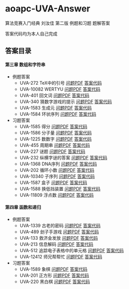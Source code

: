 # aoapc-UVA-Answer
算法竞赛入门经典 刘汝佳 第二版 例题和习题 题解答案

答案代码均为本人自己完成  

## 答案目录
#### 第三章 数组和字符串  
* 例题答案
    * UVA-272 TeX中的引号 
    [问题PDF](Chapter-3/UVA-272.pdf)  [答案代码](Chapter-3/UVA-272.cpp)  
    * UVA-10082 WERTYU 
    [问题PDF](Chapter-3/UVA-10082.pdf)  [答案代码](Chapter-3/UVA-10082.cpp)  
    * UVA-401 回文词 
    [问题PDF](Chapter-3/UVA-401.pdf)  [答案代码](Chapter-3/UVA-401.cpp)  
    * UVA-340 猜数字游戏的提示 
    [问题PDF](Chapter-3/UVA-340.pdf)  [答案代码](Chapter-3/UVA-340.cpp)  
    * UVA-1583 生成元 
    [问题PDF](Chapter-3/UVA-1583.pdf)  [答案代码](Chapter-3/UVA-1583.cpp)  
    * UVA-1584 环状序列 
    [问题PDF](Chapter-3/UVA-1584.pdf)  [答案代码](Chapter-3/UVA-1584.cpp)  
* 习题答案
    * UVA-1585 得分 
    [问题PDF](Chapter-3/UVA-1585.pdf)  [答案代码](Chapter-3/UVA-1585.cpp)  
    * UVA-1586 分子量 
    [问题PDF](Chapter-3/UVA-1586.pdf)  [答案代码](Chapter-3/UVA-1586.cpp) 
    * UVA-1225 数数字 
    [问题PDF](Chapter-3/UVA-1225.pdf)  [答案代码](Chapter-3/UVA-1225.cpp) 
    * UVA-455 周期串 
    [问题PDF](Chapter-3/UVA-455.pdf)  [答案代码](Chapter-3/UVA-455.cpp) 
    * UVA-227 谜题 
    [问题PDF](Chapter-3/UVA-227.pdf)  [答案代码](Chapter-3/UVA-227.cpp) 
    * UVA-232 纵横字谜的答案 
    [问题PDF](Chapter-3/UVA-232.pdf)  [答案代码](Chapter-3/UVA-232.cpp) 
    * UVA-1368 DNA序列 
    [问题PDF](Chapter-3/UVA-1368.pdf)  [答案代码](Chapter-3/UVA-1368.cpp) 
    * UVA-202 循环小数 
    [问题PDF](Chapter-3/UVA-202.pdf)  [答案代码](Chapter-3/UVA-202.cpp) 
    * UVA-10340 子序列 
    [问题PDF](Chapter-3/UVA-10340.pdf)  [答案代码](Chapter-3/UVA-10340.cpp) 
    * UVA-1587 盒子 
    [问题PDF](Chapter-3/UVA-1587.pdf)  [答案代码](Chapter-3/UVA-1587.cpp) 
    * UVA-1588 换低挡装置 
    [问题PDF](Chapter-3/UVA-1588.pdf)  [答案代码](Chapter-3/UVA-1588.cpp) 
    * UVA-11809 浮点数 
    [问题PDF](Chapter-3/UVA-11809.pdf)  [答案代码](Chapter-3/UVA-11809.cpp) 
#### 第四章 函数和递归  
* 例题答案
    * UVA-1339 古老的密码 
    [问题PDF](Chapter-4/UVA-1339.pdf)  [答案代码](Chapter-4/UVA-1339.cpp)  
    * UVA-489 刽子手游戏 
    [问题PDF](Chapter-4/UVA-489.pdf)  [答案代码](Chapter-4/UVA-489.cpp)  
    * UVA-133 救济金发放 
    [问题PDF](Chapter-4/UVA-133.pdf)  [答案代码](Chapter-4/UVA-133.cpp)  
    * UVA-213 信息解码 
    [问题PDF](Chapter-4/UVA-213.pdf)  [答案代码](Chapter-4/UVA-213.cpp)  
    * UVA-512 追踪电子表格中的单元格 
    [问题PDF](Chapter-4/UVA-512.pdf)  [答案代码](Chapter-4/UVA-512.cpp)  
    * UVA-12412 师兄帮帮忙 
    [问题PDF](Chapter-4/UVA-12412.pdf)  [答案代码](Chapter-4/UVA-12412.cpp)  
* 习题答案
    * UVA-1589 象棋 
    [问题PDF](Chapter-4/UVA-1589.pdf)  [答案代码](Chapter-4/UVA-1589.cpp)  
    * UVA-201 正方形 
    [问题PDF](Chapter-4/UVA-201.pdf)  [答案代码](Chapter-4/UVA-201.cpp)  
    * UVA-220 黑白棋 
    [问题PDF](Chapter-4/UVA-220.pdf)  [答案代码](Chapter-4/UVA-220.cpp)  

